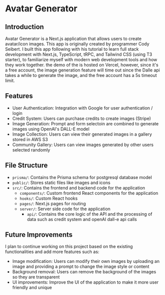 # Avatar Generator

## Introduction

Avatar Generator is a Next.js application that allows users to create avatar/icon images. This app is originally created by programmer Cody
Seibert. I built this app following with his tutorial to learn full stack development with Next.js, TypeScript, tRPC, and Tailwind CSS (using T3 starter), to familiarize myself with modern web development tools and how they work together. the demo of the is hosted on Vercel, however, since it's a free account, the image generation feature will time out since the Dalle api takes a while to generate the image, and the free account has a 5s timeout limit.

## Features

- User Authentication: Integration with Google for user authentication / login
- Credit System: Users can purchase credits to create images (Stripe)
- Image Generation: Prompt and form selectoin are combined to generate images using OpenAI's DALL-E model
- Image Collection: Users can view their generated images in a gallery stored in AWS S3
- Community Gallery: Users can view images generated by other users selected randomly

## File Structure

- `prisma/`: Contains the Prisma schema for postgresql database model
- `public/`: Stores static files like images and icons
- `src/`: Contains the frontend and backend code for the application
  - `components/`: Custom frontend React components for the application
  - `hooks/`: Custom React hooks
  - `pages/`: Next.js pages for routing
  - `server/`: Server side code for the application
    - `api/`: Contains the core logic of the API and the processing of data such as credit system and openAI dall-e api calls

## Future Improvements

I plan to continue working on this project based on the existing functionalities and add more features such as:

- Image modification: Users can modify their own images by uploading an image and providing a prompt to change the image style or content
- Background removal: Users can remove the background of the images so they are transparent
- UI improvements: Improve the UI of the application to make it more user friendly and unique
